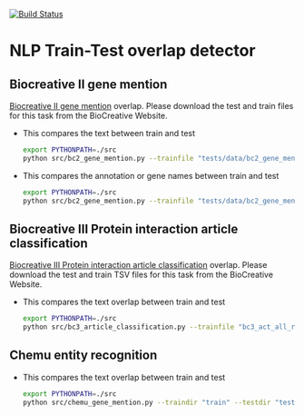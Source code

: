 [![Build Status](https://travis-ci.org/elangovana/nlp-train-test-overlap-detector.svg?branch=master)](https://travis-ci.org/elangovana/nlp-train-test-overlap-detector)

# NLP Train-Test overlap detector

## Biocreative II gene mention

[Biocreative II gene mention](https://biocreative.bioinformatics.udel.edu/tasks/biocreative-ii/) overlap. Please download the test and train files for this task from the BioCreative Website.

- This compares the text between train and test

    ```bash
    export PYTHONPATH=./src
    python src/bc2_gene_mention.py --trainfile "tests/data/bc2_gene_mention.in" --testfile "tests/data/bc2_gene_mention.in" --type text --outputdir "outputdir"
    
    ```

- This compares the annotation or gene names between train and test

    ```bash
    export PYTHONPATH=./src
    python src/bc2_gene_mention.py --trainfile "tests/data/bc2_gene_mention.eval" --testfile "tests/data/bc2_gene_mention.eval" --type eval --outdir "outputdir"
    
    ```

## Biocreative III Protein interaction article classification

[Biocreative III Protein interaction article classification](https://biocreative.bioinformatics.udel.edu/resources/corpora/biocreative-iii-corpus/) overlap. Please download the test and train TSV files for this task from the BioCreative Website.

- This compares the text overlap between train and test

    ```bash
    export PYTHONPATH=./src
    python src/bc3_article_classification.py --trainfile "bc3_act_all_records.tsv" --testfile "bc3_act_all_records_test.tsv" 
    
    ```


## Chemu entity recognition

- This compares the text overlap between train and test

    ```bash
    export PYTHONPATH=./src
    python src/chemu_gene_mention.py --traindir "train" --testdir "test" 
    
    ```
